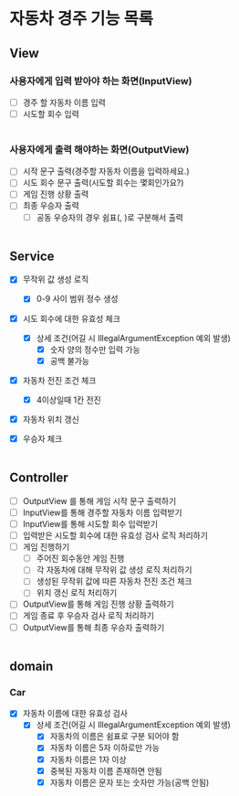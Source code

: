 # 자동차 경주 기능 목록

## View
### 사용자에게 입력 받아야 하는 화면(InputView)
 - [ ] 경주 할 자동차 이름 입력
 - [ ] 시도할 회수 입력
</br></br> 

### 사용자에게 출력 해야하는 화면(OutputView)
   - [ ] 시작 문구 출력(경주할 자동차 이름을 입력하세요.)
   - [ ] 시도 회수 문구 출력(시도할 회수는 몇회인가요?)
   - [ ] 게임 진행 상황 출력
   - [ ] 최종 우승자 출력
     - [ ] 공동 우승자의 경우 쉼표(, )로 구분해서 출력
</br></br>

## Service
- [x] 무작위 값 생성 로직
  - [x] 0-9 사이 범위 정수 생성

- [x] 시도 회수에 대한 유효성 체크
  -  [x] 상세 조건(어길 시 IllegalArgumentException 예외 발생)
    -  [x] 숫자 양의 정수만 입력 가능
    -  [x] 공백 불가능

- [x] 자동차 전진 조건 체크
  - [x] 4이상일때 1칸 전진

- [x] 자동차 위치 갱신

- [x] 우승자 체크
</br></br>

## Controller
- [ ] OutputView 를 통해 게임 시작 문구 출력하기
- [ ] InputView를 통해 경주할 자동차 이름 입력받기
- [ ] InputView를 통해 시도할 회수 입력받기
- [ ] 입력받은 시도할 회수에 대한 유효성 검사 로직 처리하기
- [ ] 게임 진행하기
  - [ ] 주어진 회수동안 게임 진행
  - [ ] 각 자동차에 대해 무작위 값 생성 로직 처리하기
  - [ ] 생성된 무작위 값에 따른 자동차 전진 조건 체크
  - [ ] 위치 갱신 로직 처리하기
- [ ] OutputView를 통해 게임 진행 상황 출력하기
- [ ] 게임 종료 후 우승자 검사 로직 처리하기
- [ ]  OutputView를 통해 최종 우승자 출력하기
</br></br>

## domain
### Car
- [x] 자동차 이름에 대한 유효성 검사
  - [x] 상세 조건(어길 시 IllegalArgumentException 예외 발생)
    - [x] 자동차의 이름은 쉼표로 구분 되어야 함
    - [x] 자동차 이름은 5자 이하로만 가능
    - [x] 자동차 이름은 1자 이상
    - [x] 중복된 자동차 이름 존재하면 안됨
    - [x] 자동차 이름은 문자 또는 숫자만 가능(공백 안됨)
